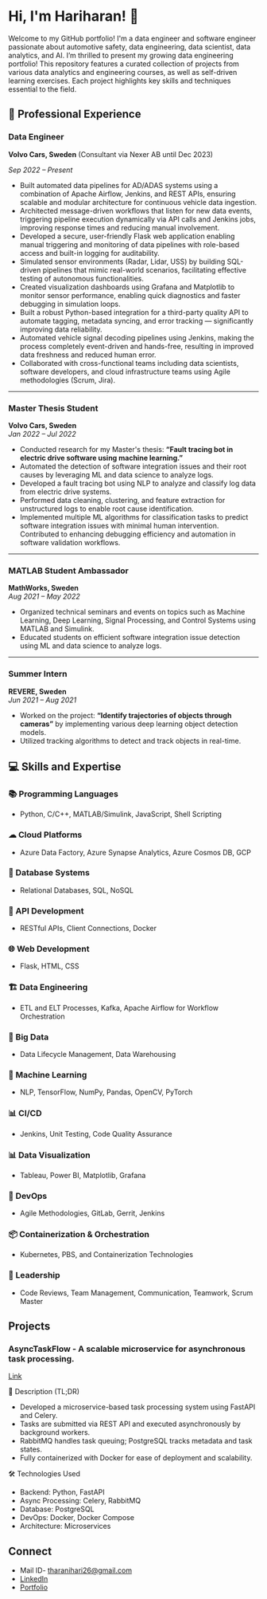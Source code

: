 # Hi, I'm Hariharan! 👋
Welcome to my GitHub portfolio! 
I'm a data engineer and software engineer passionate about automotive safety, data engineering, data scientist, data analytics, and AI. I’m thrilled to present my growing data engineering portfolio! This repository features a curated collection of projects from various data analytics and engineering courses, as well as self-driven learning exercises. Each project highlights key skills and techniques essential to the field.

## 💼 Professional Experience

### Data Engineer 
**Volvo Cars, Sweden** (Consultant via Nexer AB until Dec 2023)

*Sep 2022 – Present*
- Built automated data pipelines for AD/ADAS systems using a combination of Apache Airflow, Jenkins, and REST APIs, ensuring scalable and modular architecture for continuous vehicle data ingestion.
- Architected message-driven workflows that listen for new data events, triggering pipeline execution dynamically via API calls and Jenkins jobs, improving response times and reducing manual involvement.
- Developed a secure, user-friendly Flask web application enabling manual triggering and monitoring of data pipelines with role-based access and built-in logging for auditability.
- Simulated sensor environments (Radar, Lidar, USS) by building SQL-driven pipelines that mimic real-world scenarios, facilitating effective testing of autonomous functionalities.
- Created visualization dashboards using Grafana and Matplotlib to monitor sensor performance, enabling quick diagnostics and faster debugging in simulation loops.
- Built a robust Python-based integration for a third-party quality API to automate tagging, metadata syncing, and error tracking — significantly improving data reliability.
- Automated vehicle signal decoding pipelines using Jenkins, making the process completely event-driven and hands-free, resulting in improved data freshness and reduced human error.
- Collaborated with cross-functional teams including data scientists, software developers, and cloud infrastructure teams using Agile methodologies (Scrum, Jira).


---

### Master Thesis Student  
**Volvo Cars, Sweden**  
*Jan 2022 – Jul 2022*  
- Conducted research for my Master's thesis: **“Fault tracing bot in electric drive software using machine learning.”**  
- Automated the detection of software integration issues and their root causes by leveraging ML and data science to analyze logs.
- Developed a fault tracing bot using NLP to analyze and classify log data from electric drive systems.
- Performed data cleaning, clustering, and feature extraction for unstructured logs to enable root cause identification.
- Implemented multiple ML algorithms for classification tasks to predict software integration issues with minimal human
intervention.
Contributed to enhancing debugging efficiency and automation in software validation workflows.
---

### MATLAB Student Ambassador  
**MathWorks, Sweden**  
*Aug 2021 – May 2022*  
- Organized technical seminars and events on topics such as Machine Learning, Deep Learning, Signal Processing, and Control Systems using MATLAB and Simulink.  
- Educated students on efficient software integration issue detection using ML and data science to analyze logs.  

---

### Summer Intern  
**REVERE, Sweden**  
*Jun 2021 – Aug 2021*  
- Worked on the project: **“Identify trajectories of objects through cameras”** by implementing various deep learning object detection models.  
- Utilized tracking algorithms to detect and track objects in real-time.  

## 💻 Skills and Expertise

### 📚 Programming Languages
- Python, C/C++, MATLAB/Simulink, JavaScript, Shell Scripting

### ☁ Cloud Platforms
- Azure Data Factory, Azure Synapse Analytics, Azure Cosmos DB, GCP

### 📂 Database Systems
- Relational Databases, SQL, NoSQL

### 🔌 API Development
- RESTful APIs, Client Connections, Docker

### 🌐 Web Development
- Flask, HTML, CSS

### 🏗️ Data Engineering
- ETL and ELT Processes, Kafka, Apache Airflow for Workflow Orchestration

### 🧠 Big Data
- Data Lifecycle Management, Data Warehousing

### 🤖 Machine Learning
- NLP, TensorFlow, NumPy, Pandas, OpenCV, PyTorch

### 📊 CI/CD
- Jenkins, Unit Testing, Code Quality Assurance

### 📊 Data Visualization
- Tableau, Power BI, Matplotlib, Grafana

### 🚀 DevOps
- Agile Methodologies, GitLab, Gerrit, Jenkins

### 📦 Containerization & Orchestration
- Kubernetes, PBS, and Containerization Technologies

### 👥 Leadership
- Code Reviews, Team Management, Communication, Teamwork, Scrum Master


## Projects
### AsyncTaskFlow - A scalable microservice for asynchronous task processing.
[Link](https://github.com/hariharandata/message_queue)

🔹 Description (TL;DR)
- Developed a microservice-based task processing system using FastAPI and Celery.
- Tasks are submitted via REST API and executed asynchronously by background workers.
- RabbitMQ handles task queuing; PostgreSQL tracks metadata and task states.
- Fully containerized with Docker for ease of deployment and scalability.

🛠 Technologies Used
- Backend: Python, FastAPI
- Async Processing: Celery, RabbitMQ
- Database: PostgreSQL
- DevOps: Docker, Docker Compose
- Architecture: Microservices

## Connect
- Mail ID- tharanihari26@gmail.com
- [LinkedIn](https://www.linkedin.com/in/hariharan-gopinath-290a51169/)
- [Portfolio](https://hariharandata.github.io/hariharan.github.io/)
